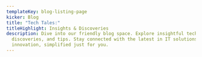 ```yaml
---
templateKey: blog-listing-page
kicker: Blog
title: "Tech Tales:"
titleHighlight: Insights & Discoveries
description: Dive into our friendly blog space. Explore insightful tech tales,
  discoveries, and tips. Stay connected with the latest in IT solutions and
  innovation, simplified just for you.
---
```

